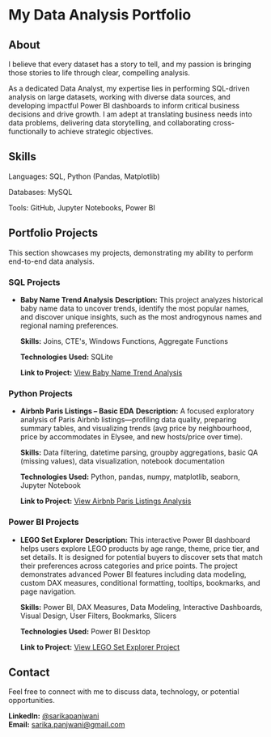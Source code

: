 # My Data Analysis Portfolio

## About

I believe that every dataset has a story to tell, and my passion is bringing those stories to life through clear, compelling analysis.

As a dedicated Data Analyst, my expertise lies in performing SQL-driven analysis on large datasets, working with diverse data sources, and developing impactful Power BI dashboards to inform critical business decisions and drive growth. I am adept at translating business needs into data problems, delivering data storytelling, and collaborating cross-functionally to achieve strategic objectives.


## Skills
Languages: SQL, Python (Pandas, Matplotlib)

Databases: MySQL

Tools: GitHub, Jupyter Notebooks, Power BI


## Portfolio Projects
This section showcases my projects, demonstrating my ability to perform end-to-end data analysis.

### SQL Projects
- **Baby Name Trend Analysis**
  **Description:** This project analyzes historical baby name data to uncover trends, identify the most popular names, and discover unique insights, such as the most androgynous names and regional naming preferences.

  **Skills:** Joins, CTE's, Windows Functions, Aggregate Functions

  **Technologies Used:** SQLite

  **Link to Project:** [View Baby Name Trend Analysis](SQL/Baby-name-trend-analysis)


### Python Projects
- **Airbnb Paris Listings – Basic EDA**
  **Description:** A focused exploratory analysis of Paris Airbnb listings—profiling data quality, preparing summary tables, and visualizing trends (avg price by neighbourhood, price by accommodates in Elysee, and new hosts/price over time).

  **Skills:** Data filtering, datetime parsing, groupby aggregations, basic QA (missing values), data visualization, notebook documentation

  **Technologies Used:** Python, pandas, numpy, matplotlib, seaborn, Jupyter Notebook

  **Link to Project:** [View Airbnb Paris Listings Analysis](Python/AirBnb-Listings-Analysis)

### Power BI Projects

- **LEGO Set Explorer**
  **Description:** This interactive Power BI dashboard helps users explore LEGO products by age range, theme, price tier, and set details. It is designed for potential buyers to discover sets that match their preferences across categories and price points. The project demonstrates advanced Power BI features including data modeling, custom DAX measures, conditional formatting, tooltips, bookmarks, and page navigation.

  **Skills:** Power BI, DAX Measures, Data Modeling, Interactive Dashboards, Visual Design, User Filters, Bookmarks, Slicers

  **Technologies Used:** Power BI Desktop

  **Link to Project:** [View LEGO Set Explorer Project](PowerBI/Lego-Explorer)


## Contact
Feel free to connect with me to discuss data, technology, or potential opportunities.

**LinkedIn:** [@sarikapanjwani](https://www.linkedin.com/in/sarika-panjwani/) <br>
**Email:** sarika.panjwani@gmail.com
